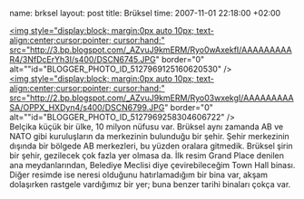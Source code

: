 name: brksel
layout: post
title: Brüksel
time: 2007-11-01 22:18:00 +02:00

<a href="http://3.bp.blogspot.com/_AZvuJ9kmERM/Ryo0wAxekfI/AAAAAAAAAR4/3NfDcErYh3I/s1600-h/DSCN6745.JPG"><img style="display:block; margin:0px auto 10px; text-align:center;cursor:pointer; cursor:hand;" src="http://3.bp.blogspot.com/_AZvuJ9kmERM/Ryo0wAxekfI/AAAAAAAAAR4/3NfDcErYh3I/s400/DSCN6745.JPG" border="0" alt=""id="BLOGGER_PHOTO_ID_5127969125160620530" /></a><br /><a href="http://2.bp.blogspot.com/_AZvuJ9kmERM/Ryo03wxekgI/AAAAAAAAASA/OPPX_HXDyn4/s1600-h/DSCN6799.JPG"><img style="display:block; margin:0px auto 10px; text-align:center;cursor:pointer; cursor:hand;" src="http://2.bp.blogspot.com/_AZvuJ9kmERM/Ryo03wxekgI/AAAAAAAAASA/OPPX_HXDyn4/s400/DSCN6799.JPG" border="0" alt=""id="BLOGGER_PHOTO_ID_5127969258304606722" /></a><br />Belçika küçük bir ülke, 10 milyon nüfusu var. Brüksel aynı zamanda AB ve NATO gibi kuruluşların da merkezinin bulunduğu bir şehir. Şehir merkezinin dışında bir bölgede AB merkezleri, bu yüzden oralara gitmedik. Brüksel şirin bir şehir, gezilecek çok fazla yer olmasa da. İlk resim Grand Place denilen ana meydanlarından, Belediye Meclisi diye çevirebileceğim Town Hall binası. Diğer resimde ise neresi olduğunu hatırlamadığım bir bina var, akşam dolaşırken rastgele vardığımız bir yer; buna benzer tarihi binaları çokça var.
